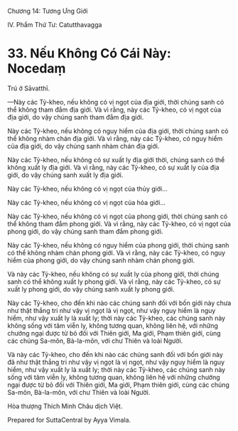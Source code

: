  

Chương 14: Tương Ưng Giới

IV. Phẩm Thứ Tư: Catutthavagga

# 33\. Nếu Không Có Cái Này: Nocedaṃ

Trú ở Sāvatthī.

—Này các Tỷ-kheo, nếu không có vị ngọt của địa giới, thời chúng sanh có thể không tham đắm địa giới. Và vì rằng, này các Tỷ-kheo, có vị ngọt của địa giới, do vậy chúng sanh tham đắm địa giới.

Này các Tỷ-kheo, nếu không có nguy hiểm của địa giới, thời chúng sanh có thể không nhàm chán địa giới. Và vì rằng, này các Tỷ-kheo, có nguy hiểm của địa giới, do vậy chúng sanh nhàm chán địa giới.

Này các Tỷ-kheo, nếu không có sự xuất ly địa giới thời, chúng sanh có thể không xuất ly địa giới. Và vì rằng, này các Tỷ-kheo, có sự xuất ly của địa giới, do vậy chúng sanh xuất ly địa giới.

Này các Tỷ-kheo, nếu không có vị ngọt của thủy giới…

Này các Tỷ-kheo, nếu không có vị ngọt của hỏa giới…

Này các Tỷ-kheo, nếu không có vị ngọt của phong giới, thời chúng sanh có thể không tham đắm phong giới. Và vì rằng, này các Tỷ-kheo, có vị ngọt của phong giới, do vậy chúng sanh tham đắm phong giới.

Này các Tỷ-kheo, nếu không có nguy hiểm của phong giới, thời chúng sanh có thể không nhàm chán phong giới. Và vì rằng, này các Tỷ-kheo, có nguy hiểm của phong giới, do vậy chúng sanh nhàm chán phong giới.

Và này các Tỷ-kheo, nếu không có sự xuất ly của phong giới, thời chúng sanh có thể không xuất ly phong giới. Và vì rằng, này các Tỷ-kheo, có sự xuất ly phong giới, do vậy chúng sanh xuất ly phong giới.

Này các Tỷ-kheo, cho đến khi nào các chúng sanh đối với bốn giới này chưa như thật thắng tri như vậy vị ngọt là vị ngọt, như vậy nguy hiểm là nguy hiểm, như vậy xuất ly là xuất ly; thời này các Tỷ-kheo, các chúng sanh này không sống với tâm viễn ly, không tương quan, không liên hệ, với những chướng ngại được từ bỏ đối với Thiên giới, Ma giới, Phạm thiên giới, cùng các chúng Sa-môn, Bà-la-môn, với chư Thiên và loài Người.

Và này các Tỷ-kheo, cho đến khi nào các chúng sanh đối với bốn giới này đã như thật thắng tri như vậy vị ngọt là vị ngọt, như vậy nguy hiểm là nguy hiểm, như vậy xuất ly là xuất ly; thời này các Tỷ-kheo, các chúng sanh này sống với tâm viễn ly, không tương quan, không liên hệ với những chướng ngại được từ bỏ đối với Thiên giới, Ma giới, Phạm thiên giới, cùng các chúng Sa-môn, Bà-la-môn, với chư Thiên và loài Người.

Hòa thượng Thích Minh Châu dịch Việt.

Prepared for SuttaCentral by Ayya Vimala.